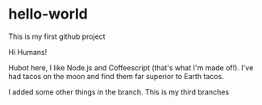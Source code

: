 # hello-world
This is my first github project

Hi Humans!

Hubot here, I like Node.js and Coffeescript (that's what I'm made of!).
I've had tacos on the moon and find them far superior to Earth tacos.

I added some other things in the branch.
This is my third branches
